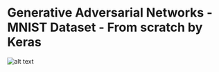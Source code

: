 # Generative Adversarial Networks - MNIST Dataset - From scratch by Keras 

![alt text](https://github.com/omidkhalafbeigi/gan_mnist/edit/main/GAN.JPG?raw=true)
